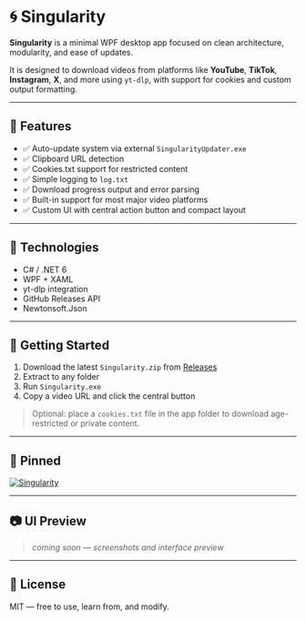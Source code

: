 # 🌀 Singularity

**Singularity** is a minimal WPF desktop app focused on clean architecture, modularity, and ease of updates.

It is designed to download videos from platforms like **YouTube**, **TikTok**, **Instagram**, **X**, and more using `yt-dlp`, with support for cookies and custom output formatting.

---

## 🔧 Features

- ✅ Auto-update system via external `SingularityUpdater.exe`
- ✅ Clipboard URL detection
- ✅ Cookies.txt support for restricted content
- ✅ Simple logging to `log.txt`
- ✅ Download progress output and error parsing
- ✅ Built-in support for most major video platforms
- ✅ Custom UI with central action button and compact layout

---

## 📁 Technologies

- C# / .NET 6
- WPF + XAML
- yt-dlp integration
- GitHub Releases API
- Newtonsoft.Json

---

## 🚀 Getting Started

1. Download the latest `Singularity.zip` from [Releases](https://github.com/princekylian01/Singularity/releases)
2. Extract to any folder
3. Run `Singularity.exe`
4. Copy a video URL and click the central button

> Optional: place a `cookies.txt` file in the app folder to download age-restricted or private content.

---

## 📌 Pinned

[![Singularity](https://github-readme-stats.vercel.app/api/pin/?username=princekylian01&repo=Singularity&theme=dark)](https://github.com/princekylian01/Singularity)

---

## 📷 UI Preview

> *coming soon — screenshots and interface preview*

---

## 📝 License

MIT — free to use, learn from, and modify.
